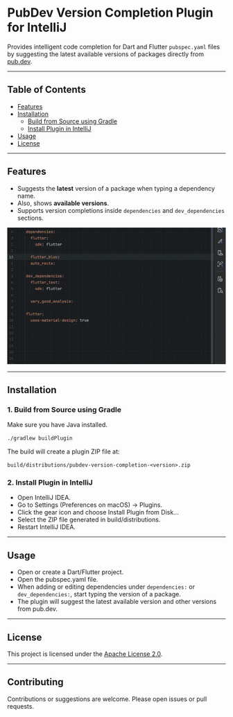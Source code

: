 # PubDev Version Completion Plugin for IntelliJ

Provides intelligent code completion for Dart and Flutter `pubspec.yaml` files by suggesting the latest available
versions of packages directly from [pub.dev](https://pub.dev).

---

## Table of Contents
- [Features](#features)
- [Installation](#installation)
  - [Build from Source using Gradle](#1-build-from-source-using-gradle)
  - [Install Plugin in IntelliJ](#2-install-plugin-in-intellij)
- [Usage](#usage)
- [License](#license)

---

## Features

- Suggests the **latest** version of a package when typing a dependency name.
- Also, shows **available versions**.
- Supports version completions inside `dependencies` and `dev_dependencies` sections.

![preview](/asset/preview.gif)

---

## Installation

### 1. Build from Source using Gradle

Make sure you have Java installed.

```bash
./gradlew buildPlugin
```

The build will create a plugin ZIP file at:

```
build/distributions/pubdev-version-completion-<version>.zip
```

### 2. Install Plugin in IntelliJ

- Open IntelliJ IDEA.
- Go to Settings (Preferences on macOS) → Plugins.
- Click the gear icon and choose Install Plugin from Disk...
- Select the ZIP file generated in build/distributions.
- Restart IntelliJ IDEA.

---

## Usage

- Open or create a Dart/Flutter project.
- Open the pubspec.yaml file.
- When adding or editing dependencies under `dependencies:` or `dev_dependencies:`, start typing the version of a
  package.
- The plugin will suggest the latest available version and other versions from pub.dev.

---

## License

This project is licensed under the [Apache License 2.0](LICENSE).  

---

## Contributing

Contributions or suggestions are welcome. Please open issues or pull requests.
